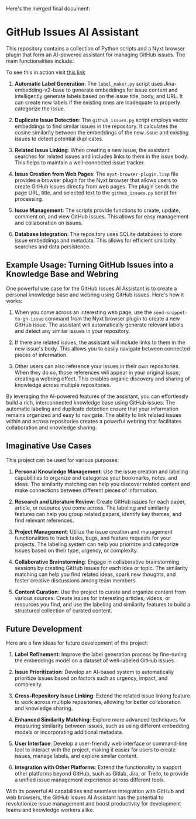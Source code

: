 Here's the merged final document:

# GitHub Issues AI Assistant

This repository contains a collection of Python scripts and a Nyxt browser plugin that form an AI-powered assistant for managing GitHub issues. The main functionalities include:

To see this in action visit [this link](https://github.com/irthomasthomas/undecidability/issues)

1. **Automatic Label Generation**: The `label_maker.py` script uses Jina-embedding-v2-base to generate embeddings for issue content and intelligently generate labels based on the issue title, body, and URL. It can create new labels if the existing ones are inadequate to properly categorize the issue.

2. **Duplicate Issue Detection**: The `github_issues.py` script employs vector embeddings to find similar issues in the repository. It calculates the cosine similarity between the embeddings of the new issue and existing issues to detect potential duplicates.

3. **Related Issue Linking**: When creating a new issue, the assistant searches for related issues and includes links to them in the issue body. This helps to maintain a well-connected issue tracker.

4. **Issue Creation from Web Pages**: The `nyxt-browser-plugin.lisp` file provides a browser plugin for the Nyxt browser that allows users to create GitHub issues directly from web pages. The plugin sends the page URL, title, and selected text to the `github_issues.py` script for processing.

5. **Issue Management**: The scripts provide functions to create, update, comment on, and view GitHub issues. This allows for easy management and collaboration on issues.

6. **Database Integration**: The repository uses SQLite databases to store issue embeddings and metadata. This allows for efficient similarity searches and data persistence.

## Example Usage: Turning GitHub Issues into a Knowledge Base and Webring

One powerful use case for the GitHub Issues AI Assistant is to create a personal knowledge base and webring using GitHub issues. Here's how it works:

1. When you come across an interesting web page, use the `send-snippet-to-gh-issue` command from the Nyxt browser plugin to create a new GitHub issue. The assistant will automatically generate relevant labels and detect any similar issues in your repository.

2. If there are related issues, the assistant will include links to them in the new issue's body. This allows you to easily navigate between connected pieces of information.

3. Other users can also reference your issues in their own repositories. When they do so, those references will appear in your original issue, creating a webring effect. This enables organic discovery and sharing of knowledge across multiple repositories.

By leveraging the AI-powered features of the assistant, you can effortlessly build a rich, interconnected knowledge base using GitHub issues. The automatic labeling and duplicate detection ensure that your information remains organized and easy to navigate. The ability to link related issues within and across repositories creates a powerful webring that facilitates collaboration and knowledge sharing.


## Imaginative Use Cases

This project can be used for various purposes:

1. **Personal Knowledge Management**: Use the issue creation and labeling capabilities to organize and categorize your bookmarks, notes, and ideas. The similarity matching can help you discover related content and make connections between different pieces of information.

2. **Research and Literature Review**: Create GitHub issues for each paper, article, or resource you come across. The labeling and similarity features can help you group related papers, identify key themes, and find relevant references.

3. **Project Management**: Utilize the issue creation and management functionalities to track tasks, bugs, and feature requests for your projects. The labeling system can help you prioritize and categorize issues based on their type, urgency, or complexity.

4. **Collaborative Brainstorming**: Engage in collaborative brainstorming sessions by creating GitHub issues for each idea or topic. The similarity matching can help you find related ideas, spark new thoughts, and foster creative discussions among team members.

5. **Content Curation**: Use the project to curate and organize content from various sources. Create issues for interesting articles, videos, or resources you find, and use the labeling and similarity features to build a structured collection of curated content.

## Future Development

Here are a few ideas for future development of the project:

1. **Label Refinement**: Improve the label generation process by fine-tuning the embeddings model on a dataset of well-labeled GitHub issues.

2. **Issue Prioritization**: Develop an AI-based system to automatically prioritize issues based on factors such as urgency, impact, and complexity.

3. **Cross-Repository Issue Linking**: Extend the related issue linking feature to work across multiple repositories, allowing for better collaboration and knowledge sharing.

4. **Enhanced Similarity Matching**: Explore more advanced techniques for measuring similarity between issues, such as using different embedding models or incorporating additional metadata.

5. **User Interface**: Develop a user-friendly web interface or command-line tool to interact with the project, making it easier for users to create issues, manage labels, and explore similar content.

6. **Integration with Other Platforms**: Extend the functionality to support other platforms beyond GitHub, such as Gitlab, Jira, or Trello, to provide a unified issue management experience across different tools.

With its powerful AI capabilities and seamless integration with GitHub and web browsers, the GitHub Issues AI Assistant has the potential to revolutionize issue management and boost productivity for development teams and knowledge workers alike.
